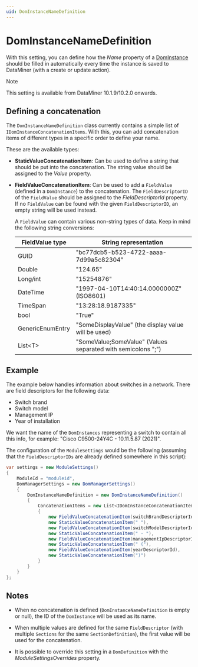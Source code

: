 ```yaml
---
uid: DomInstanceNameDefinition
---
```


# DomInstanceNameDefinition

With this setting, you can define how the *Name* property of a [DomInstance](xref:DomInstance) should be filled in automatically every time the instance is saved to DataMiner (with a create or update action).

> [!NOTE]
> This setting is available from DataMiner 10.1.9/10.2.0 onwards.

## Defining a concatenation

The `DomInstanceNameDefinition` class currently contains a simple list of `IDomInstanceConcatenationItems`. With this, you can add concatenation items of different types in a specific order to define your name.

These are the available types:

- **StaticValueConcatenationItem**: Can be used to define a string that should be put into the concatenation. The string value should be assigned to the *Value* property.

- **FieldValueConcatenationItem**: Can be used to add a `FieldValue` (defined in a `DomInstance`) to the concatenation. The `FieldDescriptorID` of the `FieldValue` should be assigned to the *FieldDescriptorId* property. If no `FieldValue` can be found with the given `FieldDescriptorID`, an empty string will be used instead.

  A `FieldValue` can contain various non-string types of data. Keep in mind the following string conversions:

  | FieldValue type | String representation |
  |--|--|
  | GUID | "bc77dcb5-b523-4722-aaaa-7d99a5c82304" |
  | Double | "124.65" |
  | Long/int | "15254876" |
  | DateTime | "1997-04-10T14:40:14.0000000Z" (ISO8601) |
  | TimeSpan | "13:28:18.9187335" |
  | bool | "True" |
  | GenericEnumEntry | "SomeDisplayValue" (the display value will be used) |
  | List\<T> | "SomeValue;SomeValue" (Values separated with semicolons ";") |

## Example

The example below handles information about switches in a network. There are field descriptors for the following data:

- Switch brand
- Switch model
- Management IP
- Year of installation

We want the name of the `DomInstances` representing a switch to contain all this info, for example: "Cisco C9500-24Y4C - 10.11.5.87 (2021)".

The configuration of the `ModuleSettings` would be the following (assuming that the `FieldDescriptorIDs` are already defined somewhere in this script):

```csharp
var settings = new ModuleSettings()
{
    ModuleId = "moduleid",
    DomManagerSettings = new DomManagerSettings()
    {
        DomInstanceNameDefinition = new DomInstanceNameDefinition()
        {
            ConcatenationItems = new List<IDomInstanceConcatenationItem>()
            {
                new FieldValueConcatenationItem(switchBrandDescriptorId),
                new StaticValueConcatenationItem(" "),
                new FieldValueConcatenationItem(switchModelDescriptorId),
                new StaticValueConcatenationItem(" - "),
                new FieldValueConcatenationItem(managementIpDescriptorId),
                new StaticValueConcatenationItem(" ("),
                new FieldValueConcatenationItem(yearDescriptorId),
                new StaticValueConcatenationItem(")")
            }
        }
    }
};
```

## Notes

- When no concatenation is defined (`DomInstanceNameDefinition` is empty or null), the ID of the `DomInstance` will be used as its name.

- When multiple values are defined for the same `FieldDescriptor` (with multiple `Sections` for the same `SectionDefinition`), the first value will be used for the concatenation.

- It is possible to override this setting in a `DomDefinition` with the *ModuleSettingsOverrides* property.

